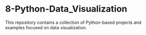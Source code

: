 # 8-Python-Data_Visualization
This repository contains a collection of Python-based projects and examples focused on data visualization.
